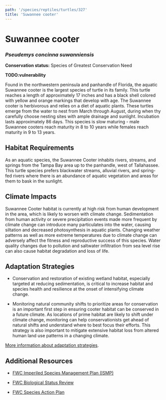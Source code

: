 ```yaml
---
path: '/species/reptiles/turtles/327'
title: 'Suwannee cooter'
---
```


# Suwannee cooter
### *Pseudemys concinna suwanniensis*



**Conservation status:** Species of Greatest Conservation Need

**TODO:vulnerability**

Found in the northwestern peninsula and panhandle of Florida, the aquatic Suwannee cooter is the largest species of turtle in its family.  This turtle reaches a length of approximately 17 inches and has a black shell colored with yellow and orange markings that develop with age.  The Suwannee cooter is herbivorous and relies on a diet of aquatic plants. These turtles emerge from the water to nest from March through August, during when thy carefully choose nesting sites with ample drainage and sunlight. Incubation lasts approximately 86 days.  This species is slow maturing - male Suwannee cooters reach maturity in 8 to 10 years while females reach maturity in 9 to 13 years.

    
## Habitat Requirements

As an aquatic species, the Suwannee Cooter inhabits rivers, streams, and springs from the Tampa Bay area up to the panhandle, west of Tallahassee. This turtle species prefers blackwater streams, alluvial rivers, and spring-fed rivers where there is an abundance of aquatic vegetation and areas for them to bask in the sunlight.

## Climate Impacts

Suwannee Cooter habitat is currently at high risk from human development in the area, which is likely to worsen with climate change.  Sedimentation from human activity or severe precipitation events made more frequent by climate change can introduce many particulates into the water, causing siltation and decreased photosynthesis in aquatic plants. Changing weather patterns as well as more extreme temperatures due to climate change can adversely affect the fitness and reproductive success of this species. Water quality changes due to pollution and saltwater infiltration from sea level rise can also cause habitat degradation and loss of life.

## Adaptation Strategies

- Conservation and restoration of existing wetland habitat, especially targeted at reducing sedimentation, is critical to increase habitat and species health and resilience at the onset of intensifying climate change.

- Monitoring natural community shifts to prioritize areas for conservation is an important first step in ensuring cooter habitat can be conserved in a future climate.  As locations of prime habitat are likely to shift under climate change, monitoring can help conservationists get ahead of natural shifts and understand where to best focus their efforts.  This strategy is also important to mitigate extensive habitat loss from altered human land use patterns in a changing climate.


[More information about adaptation strategies](/strategies).


## Additional Resources

- [FWC Imperiled Species Management Plan (ISMP)](http://myfwc.com/media/4133167/Floridas-Imperiled-Species-Management-Plan-2016-2026.pdf)

- [FWC Biological Status Review](http://myfwc.com/media/2273412/Suwannee-Cooter-BSR.pdf)

- [FWC Species Action Plan](http://myfwc.com/media/2738286/Suwannee-Cooter-Species-Action-Plan-Final-Draft.pdf)
